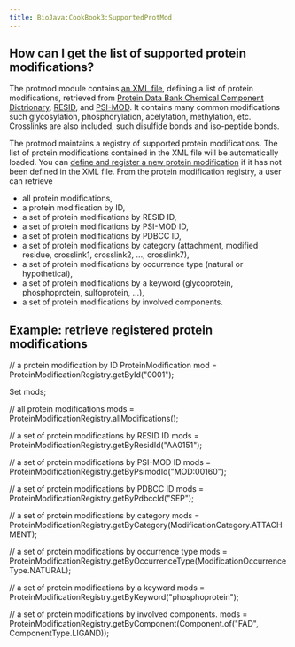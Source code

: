 ```yaml
---
title: BioJava:CookBook3:SupportedProtMod
---
```


How can I get the list of supported protein modifications?
----------------------------------------------------------

The protmod module contains [an XML
file](http://code.open-bio.org/svnweb/index.cgi/biojava/browse/biojava-live/trunk/biojava3-protmod/src/main/resources/org/biojava3/protmod),
defining a list of protein modifications, retrieved from [Protein Data
Bank Chemical Component Dictrionary](http://www.wwpdb.org/ccd.html),
[RESID](http://www.ebi.ac.uk/RESID/), and
[PSI-MOD](http://psidev.sourceforge.net/mod/). It contains many common
modifications such glycosylation, phosphorylation, acelytation,
methylation, etc. Crosslinks are also included, such disulfide bonds and
iso-peptide bonds.

The protmod maintains a registry of supported protein modifications. The
list of protein modifications contained in the XML file will be
automatically loaded. You can [ define and register a new protein
modification](BioJava:CookBook3:AddProtMod "wikilink") if it has not
been defined in the XML file. From the protein modification registry, a
user can retrieve

-   all protein modifications,
-   a protein modification by ID,
-   a set of protein modifications by RESID ID,
-   a set of protein modifications by PSI-MOD ID,
-   a set of protein modifications by PDBCC ID,
-   a set of protein modifications by category (attachment, modified
    residue, crosslink1, crosslink2, ..., crosslink7),
-   a set of protein modifications by occurrence type (natural or
    hypothetical),
-   a set of protein modifications by a keyword (glycoprotein,
    phosphoprotein, sulfoprotein, ...),
-   a set of protein modifications by involved components.

Example: retrieve registered protein modifications
--------------------------------------------------

<java> // a protein modification by ID ProteinModification mod =
ProteinModificationRegistry.getById("0001");

Set<ProteinModification> mods;

// all protein modifications mods =
ProteinModificationRegistry.allModifications();

// a set of protein modifications by RESID ID mods =
ProteinModificationRegistry.getByResidId("AA0151");

// a set of protein modifications by PSI-MOD ID mods =
ProteinModificationRegistry.getByPsimodId("MOD:00160");

// a set of protein modifications by PDBCC ID mods =
ProteinModificationRegistry.getByPdbccId("SEP");

// a set of protein modifications by category mods =
ProteinModificationRegistry.getByCategory(ModificationCategory.ATTACHMENT);

// a set of protein modifications by occurrence type mods =
ProteinModificationRegistry.getByOccurrenceType(ModificationOccurrenceType.NATURAL);

// a set of protein modifications by a keyword mods =
ProteinModificationRegistry.getByKeyword("phosphoprotein");

// a set of protein modifications by involved components. mods =
ProteinModificationRegistry.getByComponent(Component.of("FAD",
ComponentType.LIGAND));

</java>
